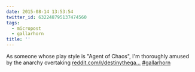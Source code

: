 ```yaml
---
date: 2015-08-14 13:53:54
twitter_id: 632248795137474560
tags:
  - micropost
  - gallarhorn
title: ''
---
```


As someone whose play style is "Agent of Chaos", I'm thoroughly amused by the anarchy overtaking [reddit.com/r/destinythega…](http://reddit.com/r/destinythegame) [#gallarhorn](https://twitter.com/hashtag/gallarhorn)
